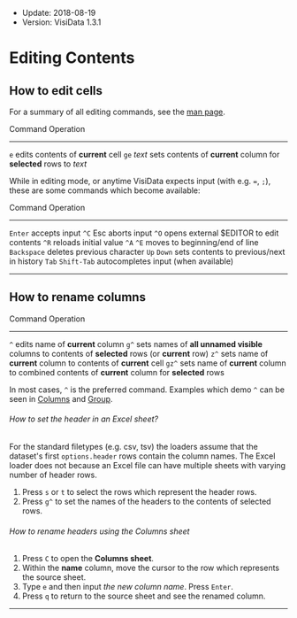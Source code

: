 - Update: 2018-08-19
- Version: VisiData 1.3.1

# Editing Contents

## How to edit cells

For a summary of all editing commands, see the [man page](/man#edit).

Command         Operation
--------        ----------
 `e`            edits contents of **current** cell
`ge` *text*     sets contents of **current** column for **selected** rows to *text*

While in editing mode, or anytime VisiData expects input (with e.g. `=`, `;`), these are some commands which become available:

Command             Operation
--------            ----------
`Enter`             accepts input
`^C`  Esc           aborts input
`^O`                opens external $EDITOR to edit contents
`^R`                reloads initial value
`^A`  `^E`          moves to beginning/end of line
`Backspace`         deletes previous character
`Up`  `Down`        sets contents to previous/next in history
`Tab` `Shift-Tab`   autocompletes input (when available)

---

## How to rename columns

Command     Operation
--------    ----------
  `^`       edits name of **current** column
 `g^`       sets names of **all unnamed visible** columns to contents of **selected** rows (or **current** row)
 `z^`       sets name of **current** column to contents of **current** cell
`gz^`       sets name of **current** column to combined contents of **current** column for **selected** rows

In most cases, `^` is the preferred command. Examples which demo `^` can be seen in [Columns](/docs/columns#derived) and [Group](/docs/group#frequency).

###### How to set the header in an Excel sheet?

For the standard filetypes (e.g. csv, tsv) the loaders assume that the dataset's first `options.header` rows contain the column names. The Excel loader does not because an Excel file can have multiple sheets with varying number of header rows.

1. Press `s` or `t` to select the rows which represent the header rows.
2. Press `g^` to set the names of the headers to the contents of selected rows.

###### How to rename headers using the Columns sheet

1. Press `C` to open the **Columns sheet**.
2. Within the **name** column, move the cursor to the row which represents the source sheet.
3. Type `e` and then input *the new column name*. Press `Enter`.
4. Press `q` to return to the source sheet and see the renamed column.

---
